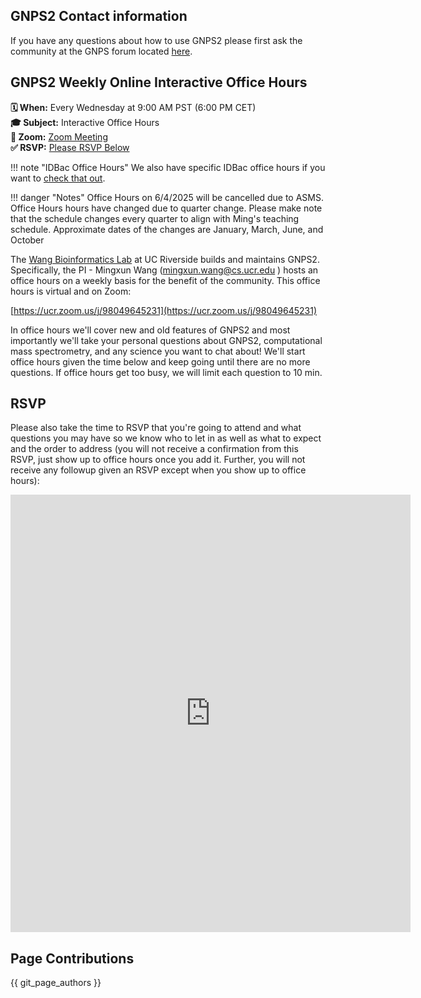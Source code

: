 ## GNPS2 Contact information

If you have any questions about how to use GNPS2 please first ask the community at the GNPS forum located [here](https://groups.google.com/forum/#!forum/molecular_networking_bug_reports).

## GNPS2 Weekly Online Interactive Office Hours

**🗓 When:** Every Wednesday at 9:00 AM PST (6:00 PM CET)  
**🎓 Subject:** Interactive Office Hours  
**📍 Zoom:** [Zoom Meeting](https://ucr.zoom.us/j/98049645231)  
**✅ RSVP:** [Please RSVP Below](#rsvp)

!!! note "IDBac Office Hours"
    We also have specific IDBac office hours if you want to [check that out](idbacofficehours.md).

!!! danger "Notes"
    Office Hours on 6/4/2025 will be cancelled due to ASMS. Office Hours hours have changed due to quarter change. Please make note that the schedule changes every quarter to align with Ming's teaching schedule. Approximate dates of the changes are January, March, June, and October

The [Wang Bioinformatics Lab](https://www.cs.ucr.edu/~mingxunw/) at UC Riverside builds and maintains GNPS2. Specifically, the PI - Mingxun Wang ([mingxun.wang@cs.ucr.edu](mailto:mingxun.wang@cs.ucr.edu) ) hosts an office hours on a weekly basis for the benefit of the community. This office hours is virtual and on Zoom:

[https://ucr.zoom.us/j/98049645231](https://ucr.zoom.us/j/98049645231)

In office hours we'll cover new and old features of GNPS2 and most importantly we'll take your personal questions about GNPS2, computational mass spectrometry, and any science you want to chat about! We'll start office hours given the time below and keep going until there are no more questions. If office hours get too busy, we will limit each question to 10 min.  


## RSVP
Please also take the time to RSVP that you're going to attend and what questions you may have so we know who to let in as well as what to expect and the order to address (you will not receive a confirmation from this RSVP, just show up to office hours once you add it. Further, you will not receive any followup given an RSVP except when you show up to office hours):

<iframe src="https://docs.google.com/forms/d/e/1FAIpQLSdOCaOmZ6Q5ggsmnQ414SSYBrshpX-Ibt4ENh2TPkQiBBR2qw/viewform?embedded=true" width="640" height="700" frameborder="0" marginheight="0" marginwidth="0">Loading…</iframe>

## Page Contributions

{{ git_page_authors }}
